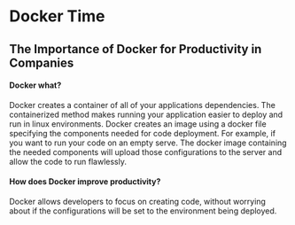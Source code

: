 # Docker Time

## The Importance of Docker for Productivity in Companies

#### Docker what? 

Docker creates a container of all of your applications dependencies. The containerized method makes running your application easier to deploy and run in linux environments. Docker creates an image using a docker file specifying the components needed for code deployment. For example, if you want to run your code on an empty serve. The docker image containing the needed components will upload those configurations to the server and allow the code to run flawlessly. 

#### How does Docker improve productivity? 

Docker allows developers to focus on creating code, without worrying about if the configurations will be set to the environment being deployed. 



